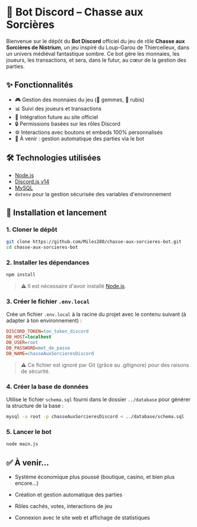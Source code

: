 # 🔮 Bot Discord – Chasse aux Sorcières

Bienvenue sur le dépôt du **Bot Discord** officiel du jeu de rôle **Chasse aux Sorcières de Nistrium**, un jeu inspiré du Loup-Garou de Thiercelieux, dans un univers médiéval fantastique sombre.
Ce bot gère les monnaies, les joueurs, les transactions, et sera, dans le futur, au cœur de la gestion des parties.

## ✨ Fonctionnalités

- 🎮 Gestion des monnaies du jeu (💎 gemmes, 🔴 rubis)
- 📊 Suivi des joueurs et transactions
- 📘 Intégration future au site officiel
- 🔒 Permissions basées sur les rôles Discord
- ⚙️ Interactions avec boutons et embeds 100% personnalisés
- 🧠 À venir : gestion automatique des parties via le bot

## 🛠️ Technologies utilisées

- [Node.js](https://nodejs.org/)
- [Discord.js v14](https://discord.js.org/)
- [MySQL](https://www.mysql.com/)
- `dotenv` pour la gestion sécurisée des variables d'environnement

## 🚀 Installation et lancement

### 1. Cloner le dépôt

```bash
git clone https://github.com/Miles280/chasse-aux-sorcieres-bot.git
cd chasse-aux-sorcieres-bot
```

### 2. Installer les dépendances

```bash
npm install
```

> ⚠️ Il est nécessaire d'avoir installé [Node.js](https://nodejs.org/).

### 3. Créer le fichier `.env.local`

Crée un fichier `.env.local` à la racine du projet avec le contenu suivant (à adapter à ton environnement) :

```ini
DISCORD_TOKEN=ton_token_discord
DB_HOST=localhost
DB_USER=root
DB_PASSWORD=mot_de_passe
DB_NAME=chasseAuxSorcieresDiscord
```

> ⚠️ Ce fichier est ignoré par Git (grâce au .gitignore) pour des raisons de sécurité.

### 4. Créer la base de données

Utilise le fichier `schema.sql` fourni dans le dossier `../database` pour générer la structure de la base :

```bash
mysql -u root -p chasseAuxSorcieresDiscord < ../database/schema.sql
```

### 5. Lancer le bot

```bash
node main.js
```

## ✅ À venir...

- Système économique plus poussé (boutique, casino, et bien plus encore...)

- Création et gestion automatique des parties

- Rôles cachés, votes, interactions de jeu

- Connexion avec le site web et affichage de statistiques

